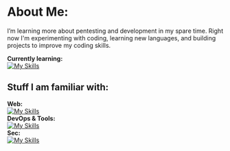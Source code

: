 # About Me:
I’m learning more about pentesting and development in my spare time. 
Right now I'm experimenting with coding, learning new languages, and building projects to improve my coding skills.

**Currently learning:**
<br>
[![My Skills](https://skillicons.dev/icons?i=php,py)](https://skillicons.dev)

## Stuff I am familiar with:
**Web:**
<br>
[![My Skills](https://skillicons.dev/icons?i=html,css,js)](https://skillicons.dev)
<br>
**DevOps & Tools:**
<br>
[![My Skills](https://skillicons.dev/icons?i=github,git,nginx)](https://skillicons.dev)
<br>
**Sec:**
<br>
[![My Skills](https://skillicons.dev/icons?i=kali)](https://skillicons.dev)

